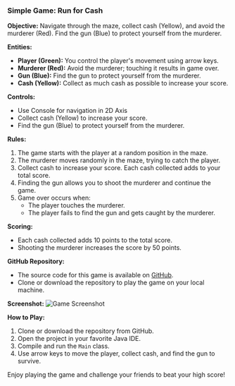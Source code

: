 ### Simple Game: Run for Cash

**Objective:**
Navigate through the maze, collect cash (Yellow), and avoid the murderer (Red). Find the gun (Blue) to protect yourself from the murderer.

**Entities:**
- **Player (Green):** You control the player's movement using arrow keys.
- **Murderer (Red):** Avoid the murderer; touching it results in game over.
- **Gun (Blue):** Find the gun to protect yourself from the murderer.
- **Cash (Yellow):** Collect as much cash as possible to increase your score.

**Controls:**
- Use Console for navigation in 2D Axis
- Collect cash (Yellow) to increase your score.
- Find the gun (Blue) to protect yourself from the murderer.

**Rules:**
1. The game starts with the player at a random position in the maze.
2. The murderer moves randomly in the maze, trying to catch the player.
3. Collect cash to increase your score. Each cash collected adds to your total score.
4. Finding the gun allows you to shoot the murderer and continue the game.
5. Game over occurs when:
   - The player touches the murderer.
   - The player fails to find the gun and gets caught by the murderer.

**Scoring:**
- Each cash collected adds 10 points to the total score.
- Shooting the murderer increases the score by 50 points.

**GitHub Repository:**
- The source code for this game is available on [GitHub](https://github.com/AhmedxMujtaba/murder-mystery).
- Clone or download the repository to play the game on your local machine.

**Screenshot:**
![Game Screenshot](<img width="441" alt="Screenshot 2024-05-05 031253" src="https://github.com/AhmedxMujtaba/murder-mystery/assets/121884030/00ed6c89-c642-4d3e-995b-0e8c3e662c84">
)

**How to Play:**
1. Clone or download the repository from GitHub.
2. Open the project in your favorite Java IDE.
3. Compile and run the `Main` class.
4. Use arrow keys to move the player, collect cash, and find the gun to survive.

Enjoy playing the game and challenge your friends to beat your high score!
